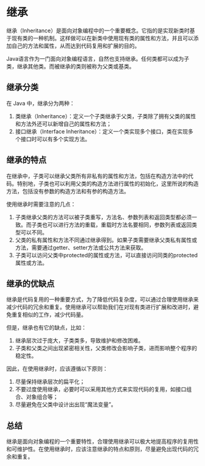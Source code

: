 # 继承

继承（Inheritance）是面向对象编程中的一个重要概念。它指的是实现新类时基于现有类的一种机制。这样做可以在新类中使用现有类的属性和方法，并且可以添加自己的方法和属性，从而达到代码复用和扩展的目的。

Java语言作为一门面向对象编程语言，自然也支持继承。任何类都可以成为子类，继承其他类。而被继承的类则被称为父类或基类。

## 继承分类

在 Java 中，继承分为两种：

1. 类继承（Inheritance）：定义一个子类继承于父类，子类除了拥有父类的属性和方法外还可以新增自己的属性和方法；
2. 接口继承（Interface Inheritance）：定义一个类实现多个接口，类在实现多个接口时可以有多个实现方法。

## 继承的特点

在继承中，子类可以继承父类所有非私有的属性和方法，包括在构造方法中的代码。特别地，子类也可以利用父类的构造方法进行属性的初始化，这里所说的构造方法，包括没有参数的构造方法和有参的构造方法。

使用继承时需要注意的几点：

1. 子类继承父类的方法可以被子类重写，方法名、参数列表和返回类型都必须一致。而子类也可以进行方法的重载，重载时方法名要相同，参数列表或返回类型可以不同。
2. 父类的私有属性和方法不同通过继承得到。如果子类需要继承父类私有属性或方法，需要通过getter、setter方法或公共方法来获取。
3. 子类可以访问父类中protected的属性或方法，可以直接访问同类的protected属性或方法。

## 继承的优缺点

继承是代码复用的一种重要方式，为了降低代码复杂度，可以通过合理使用继承来减少代码的冗余和重复。使用继承可以帮助我们在对现有类进行扩展和改进时，避免重复相似的工作，减少代码量。

但是，继承也有它的缺点，比如：

1. 继承层次过于庞大，子类类多，导致维护和修改困难。
2. 子类和父类之间出现紧密相关性，父类修改会影响子类，进而影响整个程序的稳定性。

因此，在使用继承时，应该遵循以下原则：

1. 尽量保持继承层次的扁平化；
2. 不要过度使用继承，必要时可以采用其他方式来实现代码的复用，如接口组合、对象组合等；
3. 尽量避免在父类中设计出出现“魔法变量”。

## 总结

继承是面向对象编程的一个重要特性，合理使用继承可以极大地提高程序的复用性和可维护性。在使用继承时，应该注意继承的特点和原则，尽量避免出现代码的冗余和重复。